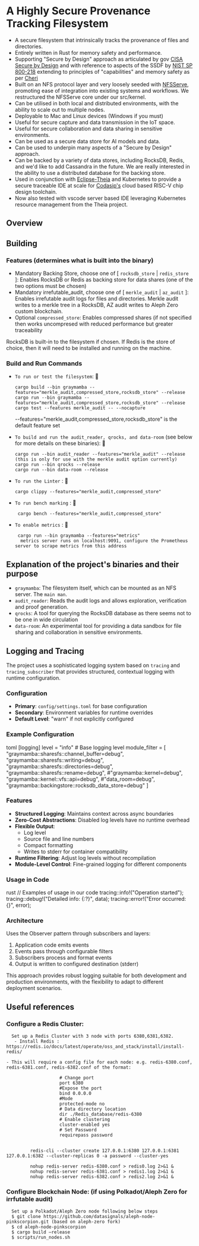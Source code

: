 # A Highly Secure Provenance Tracking Filesystem

- A secure filesystem that intrinsically tracks the provenance of files and directories.
- Entirely written in Rust for memory safety and performance.
- Supporting "Secure by Design" approach as articulated by gov [CISA Secure by Design](https://www.cisa.gov/securebydesign) and with reference to aspects of the SSDF by [NIST SP 800-218](https://csrc.nist.gov/publications/detail/sp/800-218/final) extending to principles of "capabilities" and memory safety as per [Cheri](https://cheri-alliance.org)
- Built on an NFS protocol layer and very loosely seeded with [NFSServe](https://github.com/NetApp/nfsserve), promoting ease of integration into existing systems and workflows. We restructured the NFSServe core under our src/kernel.
- Can be utilised in both local and distributed environments, with the ability to scale out to multiple nodes.
- Deployable to Mac and Linux devices (Windows if you must)
- Useful for secure capture and data transmission in the IoT space.
- Useful for secure collaboration and data sharing in sensitive environments.
- Can be used as a secure data store for AI models and data.
- Can be used to underpin many aspects of a "Secure by Design" approach.
- Can be backed by a variety of data stores, including RocksDB, Redis, and we'd like to add Cassandra in the future. We are really interested in the ability to use a distributed database for the backing store.
- Used in conjunction with [Eclipse-Theia](https://github.com/eclipse-theia/theia) and Kubernetes to provide a secure traceable IDE at scale for [Codasip's](https://codasip.com) cloud based RISC-V chip design toolchain.
- Now also tested with vscode server based IDE leveraging Kubernetes resource management from the Theia project.

## Overview

## Building

### Features (determines what is built into the binary)

- Mandatory Backing Store, choose one of [ `rocksdb_store` | `redis_store` ]: Enables RocksDB or Redis as backing store for data shares (one of the two options must be chosen)
- Mandatory irrefutable_audit, choose one of [ `merkle_audit` | `az_audit` ]: Enables irrefutable audit logs for files and directories. Merkle audit writes to a merkle tree in a RocksDB, AZ audit writes to Aleph Zero custom blockchain.
- Optional `compressed_store`: Enables compressed shares (if not specified then works uncompresed with reduced performance but greater traceability

RocksDB is built-in to the filesystem if chosen. If Redis is the store of choice, then it will need to be installed and running on the machine.

### Build and Run Commands

 - `To run or test the filesystem`: 🚀

       cargo build --bin graymamba --features="merkle_audit,compressed_store,rocksdb_store" --release
       cargo run --bin graymamba --features="merkle_audit,compressed_store,rocksdb_store" --release
       cargo test --features merkle_audit -- --nocapture

      --features="merkle_audit,compressed_store,rocksdb_store" is the default feature set
   
 - `To build and run the audit_reader, qrocks, and data-room` (see below for more details on these binaries): 🚀

       cargo run --bin audit_reader --features="merkle_audit" --release (this is only for use with the merkle audit option currently)
       cargo run --bin qrocks --release
       cargo run --bin data-room --release

 - `To run the Linter` : 🚀
   
       cargo clippy --features="merkle_audit,compressed_store"

- `To run bench marking` : 🚀
   
       cargo bench --features="merkle_audit,compressed_store"

- `To enable metrics` : 🚀
   
       cargo run --bin graymamba --features="metrics"
        metrics server runs on localhost:9091, configure the Prometheus server to scrape metrics from this address
      


## Explanation of the project's binaries and their purpose
- `graymamba`: The filesystem itself, which can be mounted as an NFS server. The `main man`.
- `audit_reader`: Reads the audit logs and allows exploration, verification and proof generation.
- `qrocks`: A tool for querying the RocksDB database as there seems not to be one in wide circulation
- `data-room`: An experimental tool for providing a data sandbox for file sharing and collaboration in sensitive environments.


## Logging and Tracing

The project uses a sophisticated logging system based on `tracing` and `tracing_subscriber` that provides structured, contextual logging with runtime configuration.

### Configuration
- **Primary**: `config/settings.toml` for base configuration
- **Secondary**: Environment variables for runtime overrides
- **Default Level**: "warn" if not explicitly configured

### Example Configuration

toml
[logging]
level = "info" # Base logging level
module_filter = [
    "graymamba::sharesfs::channel_buffer=debug",
    "graymamba::sharesfs::writing=debug",
    "graymamba::sharesfs::directories=debug",
    "graymamba::sharesfs::rename=debug",
    #"graymamba::kernel=debug",
    "graymamba::kernel::vfs::api=debug",
    #"data_room=debug",
    "graymamba::backingstore::rocksdb_data_store=debug"
    ]

### Features
- **Structured Logging**: Maintains context across async boundaries
- **Zero-Cost Abstractions**: Disabled log levels have no runtime overhead
- **Flexible Output**: 
  - Log level
  - Source file and line numbers
  - Compact formatting
  - Writes to stderr for container compatibility
- **Runtime Filtering**: Adjust log levels without recompilation
- **Module-Level Control**: Fine-grained logging for different components

### Usage in Code
rust
// Examples of usage in our code
tracing::info!("Operation started");
tracing::debug!("Detailed info: {:?}", data);
tracing::error!("Error occurred: {}", error);


### Architecture
Uses the Observer pattern through subscribers and layers:
1. Application code emits events
2. Events pass through configurable filters
3. Subscribers process and format events
4. Output is written to configured destination (stderr)

This approach provides robust logging suitable for both development and production environments, with the flexibility to adapt to different deployment scenarios.

## Useful references

### Configure a Redis Cluster:
      Set up a Redis Cluster with 3 node with ports 6380,6381,6382.
       - Install Redis : https://redis.io/docs/latest/operate/oss_and_stack/install/install-redis/

 	- This will require a config file for each node: e.g. redis-6380.conf, redis-6381.conf, redis-6382.conf of the format:

                        # Change port 
                        port 6380 
                        #Expose the port
                        bind 0.0.0.0
                        #Mode
                        protected-mode no
                        # Data directory location
                        dir ./Redis_database/redis-6380
                        # Enable clustering  
                        cluster-enabled yes
                        # Set Password
                        requirepass password
                                     
                                                  
             redis-cli --cluster create 127.0.0.1:6380 127.0.0.1:6381 127.0.0.1:6382 --cluster-replicas 0 -a password --cluster-yes

             nohup redis-server redis-6380.conf > redis0.log 2>&1 &
             nohup redis-server redis-6381.conf > redis1.log 2>&1 &
             nohup redis-server redis-6382.conf > redis2.log 2>&1 &

                  


### Configure Blockchain Node: (if using Polkadot/Aleph Zero for irrfutable audit)
      Set up a Polkadot/Aleph Zero node following below steps
      $ git clone https://github.com/datasignals/aleph-node-pinkscorpion.git (based on aleph-zero fork)
      $ cd aleph-node-pinkscorpion
      $ cargo build —release
      $ scripts/run_nodes.sh

